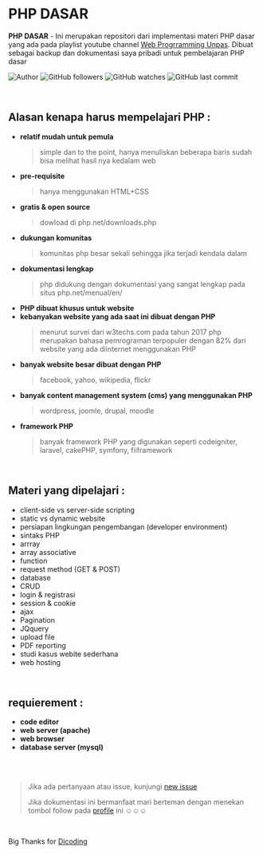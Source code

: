 # PHP DASAR

**PHP DASAR** -  Ini merupakan repositori dari implementasi materi PHP dasar yang ada pada playlist youtube channel [Web Progrramming Unpas](https://www.youtube.com/watch?v=l1W2OwV5rgY&list=PLFIM0718LjIUqXfmEIBE3-uzERZPh3vp6). Dibuat sebagai backup dan dokumentasi saya pribadi untuk pembelajaran PHP dasar

![Author](https://img.shields.io/badge/made%20by-Ardywsptr-blue)
![GitHub followers](https://img.shields.io/github/followers/Ardywsptr?style=social)
![GitHub watches](https://img.shields.io/github/stars/Ardywsptr/phpdasar?style=social)
![GitHub last commit](https://img.shields.io/github/last-commit/Ardywsptr/phpdasar)

<br clear="both">

## Alasan kenapa harus mempelajari PHP :

* **relatif mudah untuk pemula**
    > simple dan to the point, hanya menuliskan beberapa baris sudah bisa melihat hasil nya kedalam web
* **pre-requisite**
    > hanya menggunakan HTML+CSS
* **gratis & open source**
    > dowload di php.net/downloads.php
* **dukungan komunitas**
    > komunitas php besar sekali sehingga jika terjadi kendala dalam 
* **dokumentasi lengkap**
    > php didukung dengan dokumentasi yang sangat lengkap pada situs php.net/menual/en/
* **PHP dibuat khusus untuk website**
* **kebanyakan website yang ada saat ini dibuat dengan PHP**
    > menurut survei dari w3techs.com pada tahun 2017 php merupakan bahasa pemrograman terpopuler dengan 82% dari website yang ada diinternet menggunakan PHP
* **banyak website besar dibuat dengan PHP**
    > facebook, yahoo, wikipedia, flickr
* **banyak content management system (cms) yang menggunakan PHP**
    > wordpress, joomle, drupal, moodle
* **framework PHP**
    > banyak framework PHP yang digunakan seperti codeigniter, laravel, cakePHP, symfony, fiiframework

<br clear="both">

## Materi yang dipelajari :

- client-side vs server-side scripting
- static vs dynamic website
- persiapan lingkungan pengembangan (developer environment)
- sintaks PHP
- arrray
- array associative
- function
- request method (GET & POST)
- database
- CRUD
- login & registrasi
- session & cookie
- ajax
- Pagination
- JQquery
- upload file
- PDF reporting
- studi kasus webite sederhana
- web hosting

<br clear="both">

## requierement :

* **code editor**
* **web server (apache)**
* **web browser**
* **database server (mysql)**

<br clear="both">
<br clear="both">

> Jika ada pertanyaan atau issue, kunjungi [new issue](https://github.com/Ardywsptr/phpdasar/issues/new)
>
>Jika dokumentasi ini bermanfaat mari berteman dengan menekan tombol follow pada [profile](https://github.com/Ardywsptr) ini ☺☺☺

<br clear="both">

Big Thanks for [Dicoding](https://www.dicoding.com/)
